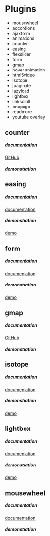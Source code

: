 # Plugins

- mousewheel
- accordions
- ajaxform
- animations
- counter 
- easing  
- flexslider
- form 
- gmap 
- hover animation
- html5video
- isotope 
- jpaginate
- lazyload
- lightbox 
- linkscroll
- onepage 
- readmore
- youtube overlay

## counter
 ##### documentation 
[GitHub](https://github.com/mhuggins/jquery-countTo)
 ##### demonstration

## easing 
 ##### documentation 
[documentation](http://gsgd.co.uk/sandbox/jquery/easing/) 
 ##### demonstration
[demo](http://gsgd.co.uk/sandbox/jquery/easing/) 

## form
 ##### documentation 
[documentation](https://jqueryvalidation.org/documentation/)
 ##### demonstration
[demo](https://jqueryvalidation.org/files/demo/) 

## gmap
 ##### documentation 
[GitHub](https://github.com/marioestrada/jQuery-gMap) 
 ##### demonstration

## isotope 
 ##### documentation 
[documentation](https://isotope.metafizzy.co) 
 ##### demonstration
[demo](https://codepen.io/desandro/pen/nFrte) 

## lightbox 
 ##### documentation 
[documentation](https://dimsemenov.com/plugins/magnific-popup/documentation.html) 
 ##### demonstration
[demo](http://dimsemenov.com/plugins/magnific-popup/) 

## mousewheel 
 ##### documentation 
[documentation](https://plugins.jquery.com/mousewheel/) 
 ##### demonstration

 
